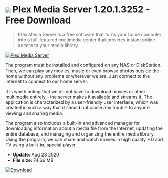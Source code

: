 # ![](https://cdn.softexe.net/static/icon/5/plex-media-server-8306.png) Plex Media Server 1.20.1.3252 - Free Download

> Plex Media Server is a free software that turns your home computer into a full-featured multimedia center that provides instant online access to your media library.

[![Plex Media Server](https://gallery.dpcdn.pl/imgc/Tools/9221/g_-_420x350_1.5_-_x20120707124356_00.jpg)](https://softexe.net/win/multimedia/other/plex-media-server:hcRf.html)

The program must be installed and configured on any NAS or DiskStation. Then, we can play any movies, music or even browse photos outside the home without any problems or wherever we are. Just connect to the internet to connect to our home server. 
 
 
 It is worth noting that we do not have to download movies or other multimedia entirely - the server makes it available and streams it. The application is characterized by a user-friendly user interface, which was created in such a way that it should not cause any trouble to anyone viewing and sharing media. 
 
 
 The program also includes a built-in and advanced manager for downloading information about a media file from the Internet, updating the entire database, and managing and organizing the entire media library. Using the program, we can share and watch movies in high quality HD and TV using a built-in, special player.


- **Update:** Aug 28 2020
- **File size:** 74.66 MB

[![Download](https://cdn.softexe.net/static/img/download.png)](https://softexe.net/win/multimedia/other/plex-media-server:hcRf.html)

